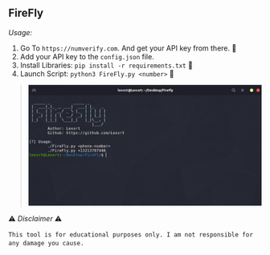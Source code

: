 ## FireFly

*Usage:*

1. Go To `https://numverify.com`. And get your API key from there. 🔑
2. Add your API key to the `config.json` file.
3. Install Libraries: `pip install -r requirements.txt` 📜
4. Launch Script: `python3 FireFly.py <number>` 🚀

> <img src="img/pic.jpg">

⚠️ *Disclaimer* ⚠️

`This tool is for educational purposes only. I am not responsible for any damage you cause.`
